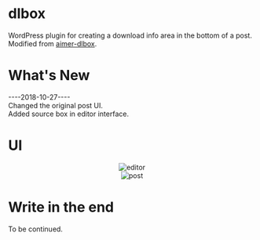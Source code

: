 # dlbox
WordPress plugin for creating a download info area in the bottom of a post. Modified from [aimer-dlbox](https://github.com/aimerforreimu/aimer-dlbox/).
# What's New
----2018-10-27----<br>
Changed the original post UI.<br>
Added source box in editor interface.<br>

# UI
<div align=center><img src="https://raw.githubusercontent.com/wiki/412jht/dlbox/dl-1.png" title="editor" /></div>
<div align=center><img src="https://raw.githubusercontent.com/wiki/412jht/dlbox/dl-2.png" title="post" /></div>

# Write in the end
To be continued.
